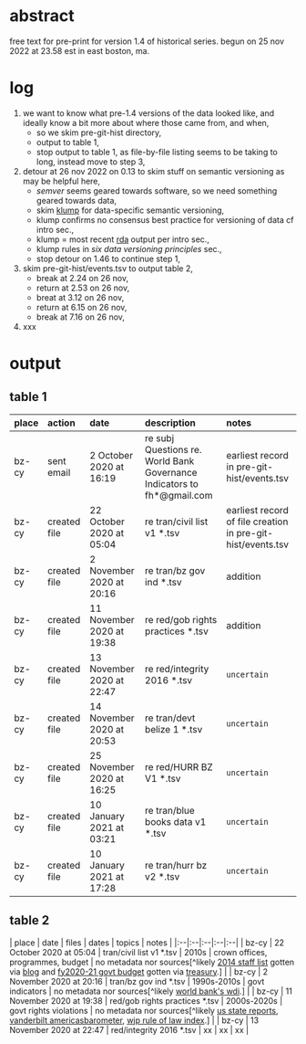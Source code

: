 # abstract

free text for pre-print for version 1.4 of historical series. begun on 25 nov 2022 at 23.58 est in east boston, ma.

# log

1. we want to know what pre-1.4 versions of the data looked like, and ideally know a bit more about where those came from, and when,
    - so we skim pre-git-hist directory,
    - output to table 1,
    - stop output to table 1, as file-by-file listing seems to be taking to long, instead move to step 3,
2. detour at 26 nov 2022 on 0.13 to skim stuff on semantic versioning as may be helpful here,
    - *semver* seems geared towards software, so we need something geared towards data,
    - skim [klump](http://doi.org/10.5334/dsj-2021-012) for data-specific semantic versioning,
    - klump confirms no consensus best practice for versioning of data cf intro sec.,
    - klump = most recent [rda](https://www.rd-alliance.org/node/54345/outputs) output per intro sec.,
    - klump rules in *six data versioning principles* sec.,
    - stop detour on 1.46 to continue step 1,
3. skim pre-git-hist/events.tsv to output table 2,
    - break at 2.24 on 26 nov,
    - return at 2.53 on 26 nov,
    - breat at 3.12 on 26 nov,
    - return at 6.15 on 26 nov,
    - break at 7.16 on 26 nov,
4. xxx

# output
## table 1

| place | action | date | description | notes |
|:--|:--|:--|:--|:--|
| bz-cy | sent email | 2 October 2020 at 16:19 | re subj Questions re. World Bank Governance Indicators to fh*@gmail.com | earliest record in pre-git-hist/events.tsv |
| bz-cy | created file | 22 October 2020 at 05:04 | re tran/civil list v1 *.tsv | earliest record of file creation in pre-git-hist/events.tsv |
| bz-cy | created file | 2 November 2020 at 20:16 | re tran/bz gov ind *.tsv | addition |
| bz-cy | created file | 11 November 2020 at 19:38 | re red/gob rights practices *.tsv | addition |
| bz-cy | created file | 13 November 2020 at 22:47 | re red/integrity 2016 *.tsv | `uncertain` |
| bz-cy	| created file	 | 14 November 2020 at 20:53 | re tran/devt belize 1 *.tsv | `uncertain` |
| bz-cy	| created file | 25 November 2020 at 16:25 | re red/HURR BZ V1 *.tsv | `uncertain` |
| bz-cy	| created file	 | 10 January 2021 at 03:21 |	re tran/blue books data v1 *.tsv | `uncertain` |
| bz-cy	| created file | 10 January 2021 at 17:28 | re tran/hurr bz v2 *.tsv | `uncertain` |

## table 2

| place | date | files | dates | topics | notes |
|:--|:--|:--|:--|:--|
| bz-cy | 22 October 2020 at 05:04 | tran/civil list v1 *.tsv | 2010s | crown offices, programmes, budget | no metadata nor sources[^likely [2014 staff list](https://web.archive.org/web/20221126112141/https://nbzlive.files.wordpress.com/2015/02/gob_staff_list-1.pdf) gotten via [blog](https://nbzlive.wordpress.com/2015/02/) and [fy2020-21 govt budget](https://web.archive.org/web/20221126114232/https://www.mof.gov.bz/uploads/files/pmokx5oc.pdf) gotten via [treasury](https://www.mof.gov.bz/downloads).] |
| bz-cy | 2 November 2020 at 20:16 | tran/bz gov ind *.tsv | 1990s-2010s | govt indicators | no metadata nor sources[^likely [world bank's wdi](https://datatopics.worldbank.org/world-development-indicators/).] |
| bz-cy | 11 November 2020 at 19:38 | red/gob rights practices *.tsv | 2000s-2020s | govt rights violations | no metadata nor sources[^likely [us state reports](https://www.state.gov/reports-bureau-of-democracy-human-rights-and-labor/country-reports-on-human-rights-practices/), [vanderbilt americasbarometer](https://www.vanderbilt.edu/lapop/about-americasbarometer.php), [wjp rule of law index](https://www.worldjusticeproject.org/rule-of-law-index/).] |
| bz-cy | 13 November 2020 at 22:47 | red/integrity 2016 *.tsv | xx | xx | xx |